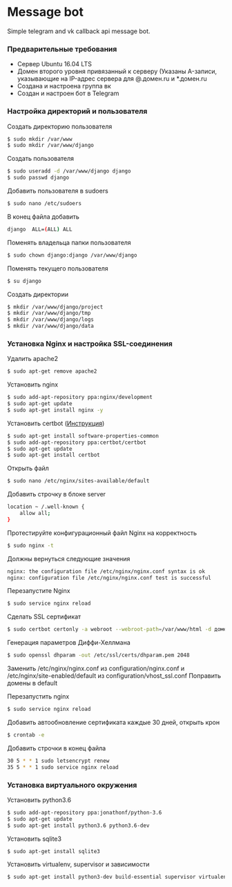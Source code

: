 # Message bot

Simple telegram and vk callback api message bot.

### Предварительные требования
- Сервер Ubuntu 16.04 LTS
- Домен второго уровня привязанный к серверу (Указаны A-записи, указывающие на IP-адрес сервера для @.домен.ru и *.домен.ru
- Создана и настроена группа вк
- Создан и настроен бот в Telegram

### Настройка директорий и пользователя
Создать директорию пользователя
```sh
$ sudo mkdir /var/www
$ sudo mkdir /var/www/django
```

Создать пользователя
```sh
$ sudo useradd -d /var/www/django django
$ sudo passwd django
```

Добавить пользователя в sudoers
```sh
$ sudo nano /etc/sudoers
```

В конец файла добавить
```sh
django  ALL=(ALL) ALL
```

Поменять владельца папки пользователя
```sh
$ sudo chown django:django /var/www/django
```

Поменять текущего пользователя
```sh
$ su django
```

Создать директории
```sh
$ mkdir /var/www/django/project
$ mkdir /var/www/django/tmp
$ mkdir /var/www/django/logs
$ mkdir /var/www/django/data
```

### Установка Nginx и настройка SSL-соединения
Удалить apache2
```sh
$ sudo apt-get remove apache2
```

Установить nginx
```sh
$ sudo add-apt-repository ppa:nginx/development
$ sudo apt-get update
$ sudo apt-get install nginx -y
```

Установить certbot ([Инструкция](https://certbot.eff.org/#ubuntuxenial-nginx))
```sh
$ sudo apt-get install software-properties-common
$ sudo add-apt-repository ppa:certbot/certbot
$ sudo apt-get update
$ sudo apt-get install certbot 
```

Открыть файл
```sh
$ sudo nano /etc/nginx/sites-available/default
```
Добавить строчку в блоке server
```sh
location ~ /.well-known {
    allow all;
}
```

Протестируйте конфигурационный файл Nginx на корректность
```sh
$ sudo nginx -t
```

Должны вернуться следующие значения
```sh
nginx: the configuration file /etc/nginx/nginx.conf syntax is ok
nginx: configuration file /etc/nginx/nginx.conf test is successful
```

Перезапустите Nginx
```sh
$ sudo service nginx reload
```

Сделать SSL сертификат
```sh
$ sudo certbot certonly -a webroot --webroot-path=/var/www/html -d домен.ru -d www.домен.ru
```

Генерация параметров Диффи-Хеллмана
```sh
$ sudo openssl dhparam -out /etc/ssl/certs/dhparam.pem 2048
```

Заменить /etc/nginx/nginx.conf  из configuration/nginx.conf и  /etc/nginx/site-enabled/default из configuration/vhost_ssl.conf
Поправить домены в default

Перезапустить nginx
```sh
$ sudo service nginx reload
```

Добавить автообновление сертификата каждые 30 дней, открыть крон
```sh
$ crontab -e
```

Добавить строчки в конец файла
```sh
30 5 * * 1 sudo letsencrypt renew
35 5 * * 1 sudo service nginx reload
```

### Установка виртуального окружения
Установить python3.6
```sh
$ sudo add-apt-repository ppa:jonathonf/python-3.6
$ sudo apt-get update
$ sudo apt-get install python3.6 python3.6-dev
```

Установить sqlite3
```sh
$ sudo apt-get install sqlite3
```

Установить virtualenv, supervisor и зависимости
```sh
$ sudo apt-get install python3-dev build-essential supervisor virtualenv
```

